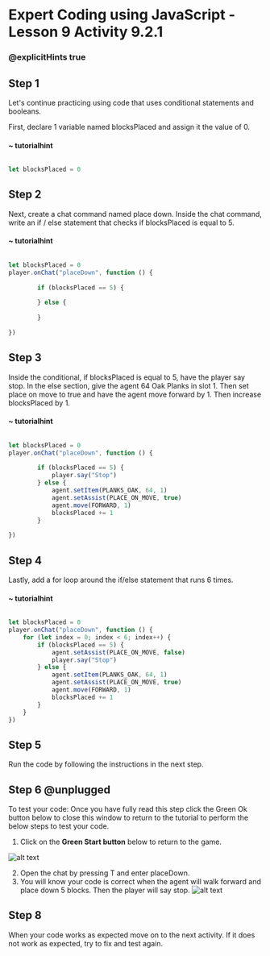 # Expert Coding using JavaScript - Lesson 9 Activity 9.2.1
### @explicitHints true


## Step 1

Let's continue practicing using code that uses conditional statements and booleans.  

First, declare 1 variable named blocksPlaced and assign it the value of 0. 


#### ~ tutorialhint
```javascript

let blocksPlaced = 0

```

## Step 2
Next, create a chat command named place down.  Inside the chat command, write an if / else statement that checks if blocksPlaced is equal to 5. 

#### ~ tutorialhint
```javascript

let blocksPlaced = 0
player.onChat("placeDown", function () {
   
        if (blocksPlaced == 5) {
            
        } else {
            
        }
    
})
```


## Step 3
Inside the conditional, if blocksPlaced is equal to 5, have the player say stop.  In the else section, give the agent 64 Oak Planks in slot 1. Then set place on move to true and have the agent move forward by 1.  Then increase blocksPlaced by 1. 

#### ~ tutorialhint
```javascript

let blocksPlaced = 0
player.onChat("placeDown", function () {
    
        if (blocksPlaced == 5) {
            player.say("Stop")
        } else {
            agent.setItem(PLANKS_OAK, 64, 1)
            agent.setAssist(PLACE_ON_MOVE, true)
            agent.move(FORWARD, 1)
            blocksPlaced += 1
        }
    
})
```
## Step 4
Lastly, add a for loop around the if/else statement that runs 6 times. 

#### ~ tutorialhint
```javascript

let blocksPlaced = 0
player.onChat("placeDown", function () {
    for (let index = 0; index < 6; index++) {
        if (blocksPlaced == 5) {
            agent.setAssist(PLACE_ON_MOVE, false)
            player.say("Stop")
        } else {
            agent.setItem(PLANKS_OAK, 64, 1)
            agent.setAssist(PLACE_ON_MOVE, true)
            agent.move(FORWARD, 1)
            blocksPlaced += 1
        }
    }
})
```

## Step 5
Run the code by following the instructions in the next step.


## Step 6 @unplugged
To test your code:
Once you have fully read this step click the Green Ok button below to close this window to return to the tutorial to perform the below steps to test your code.

1. Click on the **Green Start button** below to return to the game.

  

![alt text](https://expertjs.codingcredentials.com/Lesson1/1.1/1.JPG?raw=true  "Start")

2. Open the chat by pressing T and enter placeDown.   
3. You will know your code is correct when the agent will walk forward and place down 5 blocks. Then the player will say stop. 
![alt text](https://expertjs.codingcredentials.com/Lesson9/9.2/9.2.1.png?raw=true  "code")

## Step 8
When your code works as expected move on to the next activity.
If it does not work as expected, try to fix and test again.
